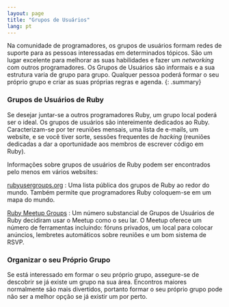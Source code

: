 ```yaml
---
layout: page
title: "Grupos de Usuários"
lang: pt
---
```


Na comunidade de programadores, os grupos de usuários formam redes
de suporte para as pessoas interessadas em determinados tópicos. São um
lugar excelente para melhorar as suas habilidades e fazer um _networking_
com outros programadores. Os Grupos de Usuários são informais e
a sua estrutura varia de grupo para grupo. Qualquer pessoa poderá formar
o seu próprio grupo e criar as suas próprias regras e agenda.
{: .summary}

### Grupos de Usuários de Ruby

Se desejar juntar-se a outros programadores Ruby, um grupo local
poderá ser o ideal. Os grupos de usuários são intereimente dedicados
ao Ruby. Caracterizam-se por ter reuniões mensais, uma lista de e-mails, um
website, e se você tiver sorte, sessões frequentes de *hacking* (reuniões
dedicadas a dar a oportunidade aos membros de escrever código em Ruby).

Informações sobre grupos de usuários de Ruby podem ser encontrados pelo
menos em vários websites:

[rubyusergroups.org][1]
: Uma lista pública dos grupos de Ruby ao redor do mundo. Também permite que
  programadores Ruby coloquem-se em um mapa do mundo.

[Ruby Meetup Groups][2]
: Um número substancial de Grupos de Usuários de Ruby decidiram usar o
  Meetup como o seu lar. O Meetup oferece um número de ferramentas
  incluindo: fóruns privados, um local para colocar anúncios, lembretes
  automáticos sobre reuniões e um bom sistema de RSVP.

### Organizar o seu Próprio Grupo

Se está interessado em formar o seu próprio grupo, assegure-se de
descobrir se já existe um grupo na sua área. Encontros maiores
normalmente são mais divertidos, portanto formar o seu próprio grupo pode
não ser a melhor opção se já existir um por perto.



[1]: http://www.rubyusergroups.org/
[2]: http://ruby.meetup.com
